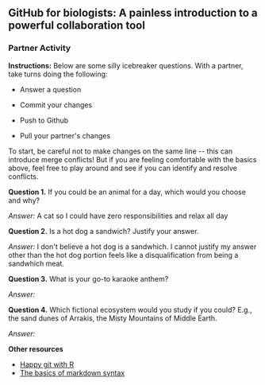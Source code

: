 ## GitHub for biologists: A painless introduction to a powerful collaboration tool

### Partner Activity

**Instructions:** Below are some silly icebreaker questions. With a partner, take turns doing the following:

-   Answer a question

-   Commit your changes

-   Push to Github

-   Pull your partner's changes

To start, be careful not to make changes on the same line -- this can introduce merge conflicts! But if you are feeling comfortable with the basics above, feel free to play around and see if you can identify and resolve conflicts.

**Question 1.** If you could be an animal for a day, which would you choose and why?

*Answer:* A cat so I could have zero responsibilities and relax all day

**Question 2.** Is a hot dog a sandwich? Justify your answer.

*Answer:* I don't believe a hot dog is a sandwhich. I cannot justify my answer other than the hot dog portion feels like a disqualification from being a sandwhich meat.

**Question 3.** What is your go-to karaoke anthem?

*Answer:*

**Question 4.** Which fictional ecosystem would you study if you could? E.g., the sand dunes of Arrakis, the Misty Mountains of Middle Earth.

*Answer:*

**Other resources**

-   [Happy git with R](https://happygitwithr.com/)
-   [The basics of markdown syntax](https://rmarkdown.rstudio.com/authoring_basics.html)
